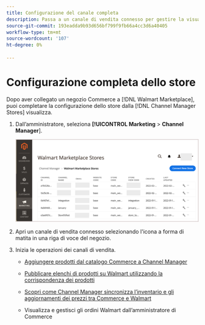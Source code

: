 ```yaml
---
title: Configurazione del canale completa
description: Passa a un canale di vendita connesso per gestire la visualizzazione e la gestione degli elenchi di prodotti, degli aggiornamenti di scorte e prezzi e per tenere traccia degli ordini
source-git-commit: 193eadda9b93d656bf799f9fb66a4cc3d6a40405
workflow-type: tm+mt
source-wordcount: '107'
ht-degree: 0%

---
```



# Configurazione completa dello store

Dopo aver collegato un negozio Commerce a [!DNL Walmart Marketplace], puoi completare la configurazione dello store dalla [!DNL Channel Manager Stores] visualizza.

1. Dall’amministratore, seleziona **[!UICONTROL Marketing** > **Channel Manager**].

   ![[!DNL Walmart Marketplace API key] pagina di configurazione](assets/connect-commerce-store-config.png)

1. Apri un canale di vendita connesso selezionando l&#39;icona a forma di matita in una riga di voce del negozio.

1. Inizia le operazioni dei canali di vendita.

   - [Aggiungere prodotti dal catalogo Commerce a Channel Manager](add-products-to-connected-channel.md)

   - [Pubblicare elenchi di prodotti su Walmart utilizzando la corrispondenza dei prodotti](publish-listings-to-marketplace.md)

   - [Scopri come Channel Manager sincronizza l’inventario e gli aggiornamenti dei prezzi tra Commerce e Walmart](inventory-and-price-updates.md)

   - Visualizza e gestisci gli ordini Walmart dall’amministratore di Commerce

